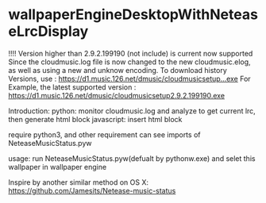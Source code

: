 # wallpaperEngineDesktopWithNeteaseLrcDisplay

!!!! Version higher than 2.9.2.199190 (not include) is current now supported
Since the cloudmusic.log file is now changed to the new cloudmusic.elog, as well as using a new and unknow encoding.
To download history Versions, use : https://d1.music.126.net/dmusic/cloudmusicsetup...exe
For Example, the latest supported version : https://d1.music.126.net/dmusic/cloudmusicsetup2.9.2.199190.exe

Introduction:
python: monitor cloudmusic.log and analyze to get current lrc, then generate html block
javascript: insert html block

require python3, and other requirement can see imports of NeteaseMusicStatus.pyw

usage:
run NeteaseMusicStatus.pyw(defualt by pythonw.exe) and selet this wallpaper in wallpaper engine

Inspire by another similar method on OS X: https://github.com/Jamesits/Netease-music-status
